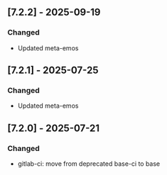 ## [7.2.2] - 2025-09-19
### Changed
- Updated meta-emos

## [7.2.1] - 2025-07-25
### Changed
- Updated meta-emos

## [7.2.0] - 2025-07-21
### Changed
- gitlab-ci: move from deprecated base-ci to base
